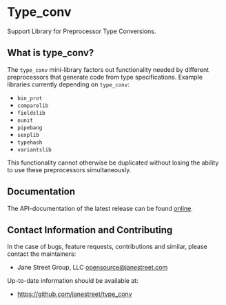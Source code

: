 Type_conv
=========

Support Library for Preprocessor Type Conversions.

What is type_conv?
------------------

The `type_conv` mini-library factors out functionality needed by
different preprocessors that generate code from type specifications.
Example libraries currently depending on `type_conv`:

  * `bin_prot`
  * `comparelib`
  * `fieldslib`
  * `ounit`
  * `pipebang`
  * `sexplib`
  * `typehash`
  * `variantslib`

This functionality cannot otherwise be duplicated without losing the
ability to use these preprocessors simultaneously.

Documentation
-------------

The API-documentation of the latest release can be found
[online](https://ocaml.janestreet.com/ocaml-core/latest/doc/type_conv/).

Contact Information and Contributing
------------------------------------

In the case of bugs, feature requests, contributions and similar,
please contact the maintainers:

  * Jane Street Group, LLC <opensource@janestreet.com>

Up-to-date information should be available at:
* <https://github.com/janestreet/type_conv>
